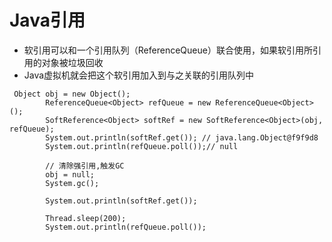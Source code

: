 # Java引用


* 软引用可以和一个引用队列（ReferenceQueue）联合使用，如果软引用所引用的对象被垃圾回收
* Java虚拟机就会把这个软引用加入到与之关联的引用队列中
```
 Object obj = new Object();
        ReferenceQueue<Object> refQueue = new ReferenceQueue<Object>();
        SoftReference<Object> softRef = new SoftReference<Object>(obj, refQueue);
        System.out.println(softRef.get()); // java.lang.Object@f9f9d8
        System.out.println(refQueue.poll());// null

        // 清除强引用,触发GC
        obj = null;
        System.gc();

        System.out.println(softRef.get());

        Thread.sleep(200);
        System.out.println(refQueue.poll());
```
